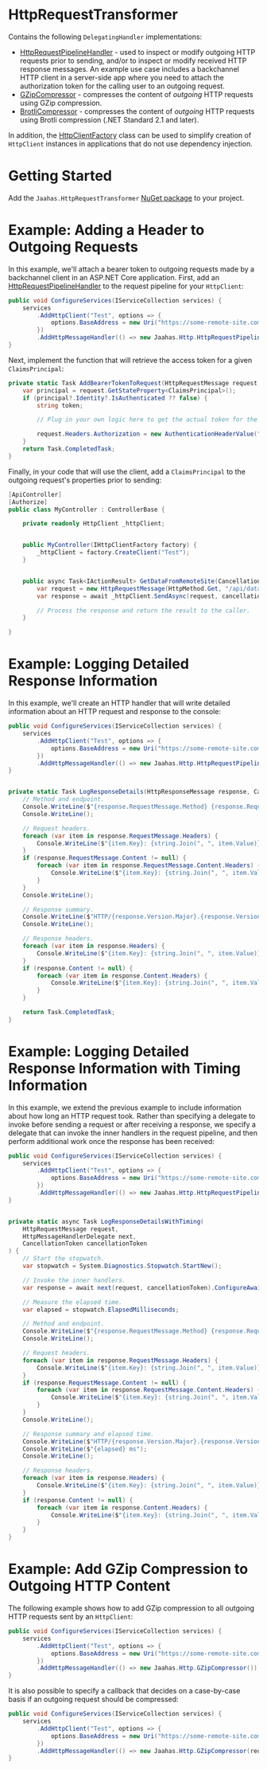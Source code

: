 # HttpRequestTransformer

Contains the following `DelegatingHandler` implementations: 

- [HttpRequestPipelineHandler](./src/HttpRequestTransformer/HttpRequestPipelineHandler.cs) - used to inspect or modify outgoing HTTP requests prior to sending, and/or to inspect or modify received HTTP response messages. An example use case includes a backchannel HTTP client in a server-side app where you need to attach the authorization token for the calling user to an outgoing request.
- [GZipCompressor](./src/HttpRequestTransformer/GZipCompressor.cs) - compresses the content of _outgoing_ HTTP requests using GZip compression.
- [BrotliCompressor](./src/HttpRequestTransformer/BrotliCompressor.cs) - compresses the content of _outgoing_ HTTP requests using Brotli compression (.NET Standard 2.1 and later).

In addition, the [HttpClientFactory](./src/HttpRequestTransformer/HttpClientFactory.cs) class can be used to simplify creation of `HttpClient` instances in applications that do not use dependency injection.


# Getting Started

Add the `Jaahas.HttpRequestTransformer` [NuGet package](https://www.nuget.org/packages/Jaahas.HttpRequestTransformer) to your project.


# Example: Adding a Header to Outgoing Requests

In this example, we'll attach a bearer token to outgoing requests made by a backchannel client in an ASP.NET Core application. First, add an [HttpRequestPipelineHandler](./src/HttpRequestTransformer/HttpRequestPipelineHandler.cs) to the request pipeline for your `HttpClient`:

```csharp
public void ConfigureServices(IServiceCollection services) {
    services
        .AddHttpClient("Test", options => {
            options.BaseAddress = new Uri("https://some-remote-site.com");
        })
        .AddHttpMessageHandler(() => new Jaahas.Http.HttpRequestPipelineHandler(AddBearerTokenToRequest));
}
```

Next, implement the function that will retrieve the access token for a given `ClaimsPrincipal`:

```csharp
private static Task AddBearerTokenToRequest(HttpRequestMessage request, CancellationToken cancellationToken) {
    var principal = request.GetStateProperty<ClaimsPrincipal>();
    if (principal?.Identity?.IsAuthenticated ?? false) {
        string token;

        // Plug in your own logic here to get the actual token for the principal...

        request.Headers.Authorization = new AuthenticationHeaderValue("Bearer", token);
    }
    return Task.CompletedTask;
}
```

Finally, in your code that will use the client, add a `ClaimsPrincipal` to the outgoing request's properties prior to sending:

```csharp
[ApiController]
[Authorize]
public class MyController : ControllerBase {

    private readonly HttpClient _httpClient;


    public MyController(IHttpClientFactory factory) {
        _httpClient = factory.CreateClient("Test");
    }


    public async Task<IActionResult> GetDataFromRemoteSite(CancellationToken cancellationToken) {
        var request = new HttpRequestMessage(HttpMethod.Get, "/api/data").AddStateProperty(User);
        var response = await _httpClient.SendAsync(request, cancellationToken);

        // Process the response and return the result to the caller.
    } 

}
```


# Example: Logging Detailed Response Information

In this example, we'll create an HTTP handler that will write detailed information about an HTTP request and response to the console:

```csharp
public void ConfigureServices(IServiceCollection services) {
    services
        .AddHttpClient("Test", options => {
            options.BaseAddress = new Uri("https://some-remote-site.com");
        })
        .AddHttpMessageHandler(() => new Jaahas.Http.HttpRequestPipelineHandler(LogResponseDetails));
}


private static Task LogResponseDetails(HttpResponseMessage response, CancellationToken cancellationToken) {
    // Method and endpoint.
    Console.WriteLine($"{response.RequestMessage.Method} {response.RequestMessage.RequestUri}");
    Console.WriteLine();

    // Request headers.
    foreach (var item in response.RequestMessage.Headers) {
        Console.WriteLine($"{item.Key}: {string.Join(", ", item.Value)}");
    }
    if (response.RequestMessage.Content != null) {
        foreach (var item in response.RequestMessage.Content.Headers) {
            Console.WriteLine($"{item.Key}: {string.Join(", ", item.Value)}");
        }
    }
    Console.WriteLine();

    // Response summary.
    Console.WriteLine($"HTTP/{response.Version.Major}.{response.Version.Minor} {(int) response.StatusCode} {response.ReasonPhrase}");
    Console.WriteLine();

    // Response headers.
    foreach (var item in response.Headers) {
        Console.WriteLine($"{item.Key}: {string.Join(", ", item.Value)}");
    }
    if (response.Content != null) {
        foreach (var item in response.Content.Headers) {
            Console.WriteLine($"{item.Key}: {string.Join(", ", item.Value)}");
        }
    }

    return Task.CompletedTask;
}
```


# Example: Logging Detailed Response Information with Timing Information

In this example, we extend the previous example to include information about how long an HTTP request took. Rather than specifying a delegate to invoke before sending a request or after receiving a response, we specify a delegate that can invoke the inner handlers in the request pipeline, and then perform additional work once the response has been received:

```csharp
public void ConfigureServices(IServiceCollection services) {
    services
        .AddHttpClient("Test", options => {
            options.BaseAddress = new Uri("https://some-remote-site.com");
        })
        .AddHttpMessageHandler(() => new Jaahas.Http.HttpRequestPipelineHandler(LogResponseDetailsWithTiming));
}


private static async Task LogResponseDetailsWithTiming(
    HttpRequestMessage request, 
    HttpMessageHandlerDelegate next, 
    CancellationToken cancellationToken
) {
    // Start the stopwatch.
    var stopwatch = System.Diagnostics.Stopwatch.StartNew();

    // Invoke the inner handlers.
    var response = await next(request, cancellationToken).ConfigureAwait(false);

    // Measure the elapsed time.
    var elapsed = stopwatch.ElapsedMilliseconds;

    // Method and endpoint.
    Console.WriteLine($"{response.RequestMessage.Method} {response.RequestMessage.RequestUri}");
    Console.WriteLine();

    // Request headers.
    foreach (var item in response.RequestMessage.Headers) {
        Console.WriteLine($"{item.Key}: {string.Join(", ", item.Value)}");
    }
    if (response.RequestMessage.Content != null) {
        foreach (var item in response.RequestMessage.Content.Headers) {
            Console.WriteLine($"{item.Key}: {string.Join(", ", item.Value)}");
        }
    }
    Console.WriteLine();

    // Response summary and elapsed time.
    Console.WriteLine($"HTTP/{response.Version.Major}.{response.Version.Minor} {(int) response.StatusCode} {response.ReasonPhrase}");
    Console.WriteLine($"{elapsed} ms");
    Console.WriteLine();

    // Response headers.
    foreach (var item in response.Headers) {
        Console.WriteLine($"{item.Key}: {string.Join(", ", item.Value)}");
    }
    if (response.Content != null) {
        foreach (var item in response.Content.Headers) {
            Console.WriteLine($"{item.Key}: {string.Join(", ", item.Value)}");
        }
    }
}
```


# Example: Add GZip Compression to Outgoing HTTP Content

The following example shows how to add GZip compression to all outgoing HTTP requests sent by an `HttpClient`:

```csharp
public void ConfigureServices(IServiceCollection services) {
    services
        .AddHttpClient("Test", options => {
            options.BaseAddress = new Uri("https://some-remote-site.com");
        })
        .AddHttpMessageHandler(() => new Jaahas.Http.GZipCompressor());
}
```

It is also possible to specify a callback that decides on a case-by-case basis if an outgoing 
request should be compressed:

```csharp
public void ConfigureServices(IServiceCollection services) {
    services
        .AddHttpClient("Test", options => {
            options.BaseAddress = new Uri("https://some-remote-site.com");
        })
        .AddHttpMessageHandler(() => new Jaahas.Http.GZipCompressor(req => req.RequestUri.LocalPath.Contains("/api/upload")));
}
```
